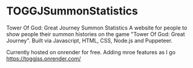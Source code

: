 # TOGGJSummonStatistics
Tower Of God: Great Journey Summon Statistics
A website for people to show people their summon histories on the game "Tower Of God: Great Journey".
Built via Javascript, HTML, CSS, Node.js and Puppeteer.

Currently hosted on onrender for free.
Adding mroe features as I go
https://toggjss.onrender.com/
